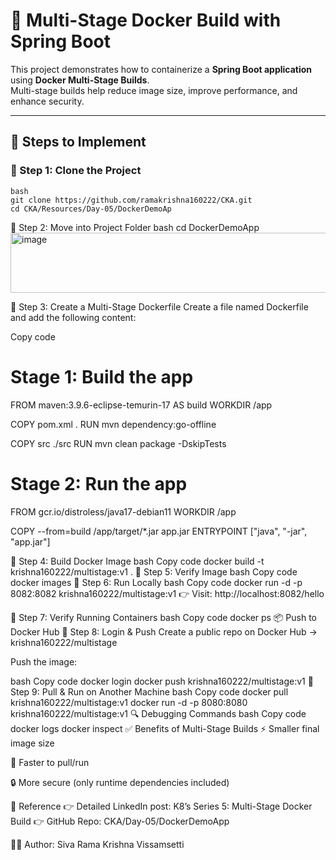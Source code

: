 # 🚀 Multi-Stage Docker Build with Spring Boot

This project demonstrates how to containerize a **Spring Boot application** using **Docker Multi-Stage Builds**.  
Multi-stage builds help reduce image size, improve performance, and enhance security.  

---

## 📌 Steps to Implement

### 🔹 Step 1: Clone the Project
    bash
    git clone https://github.com/ramakrishna160222/CKA.git
    cd CKA/Resources/Day-05/DockerDemoAp

🔹 Step 2: Move into Project Folder
    bash
    cd DockerDemoApp
    <img width="720" height="96" alt="image" src="https://github.com/user-attachments/assets/42d63081-607d-49b0-8664-383a68d76023" />

    
🔹 Step 3: Create a Multi-Stage Dockerfile
Create a file named Dockerfile and add the following content:

Copy code
# Stage 1: Build the app
FROM maven:3.9.6-eclipse-temurin-17 AS build
WORKDIR /app

COPY pom.xml .
RUN mvn dependency:go-offline

COPY src ./src
RUN mvn clean package -DskipTests

# Stage 2: Run the app
FROM gcr.io/distroless/java17-debian11
WORKDIR /app

COPY --from=build /app/target/*.jar app.jar
ENTRYPOINT ["java", "-jar", "app.jar"]

🔹 Step 4: Build Docker Image
bash
Copy code
docker build -t krishna160222/multistage:v1 .
🔹 Step 5: Verify Image
bash
Copy code
docker images
🔹 Step 6: Run Locally
bash
Copy code
docker run -d -p 8082:8082 krishna160222/multistage:v1
👉 Visit: http://localhost:8082/hello

🔹 Step 7: Verify Running Containers
bash
Copy code
docker ps
📦 Push to Docker Hub
🔹 Step 8: Login & Push
Create a public repo on Docker Hub → krishna160222/multistage

Push the image:

bash
Copy code
docker login
docker push krishna160222/multistage:v1
🔹 Step 9: Pull & Run on Another Machine
bash
Copy code
docker pull krishna160222/multistage:v1
docker run -d -p 8080:8080 krishna160222/multistage:v1
🔍 Debugging Commands
bash
Copy code
docker logs <containerId>
docker inspect <containerId>
✅ Benefits of Multi-Stage Builds
⚡ Smaller final image size

🚀 Faster to pull/run

🔒 More secure (only runtime dependencies included)

📘 Reference
👉 Detailed LinkedIn post: K8’s Series 5: Multi-Stage Docker Build
👉 GitHub Repo: CKA/Day-05/DockerDemoApp

👨‍💻 Author: Siva Rama Krishna Vissamsetti
